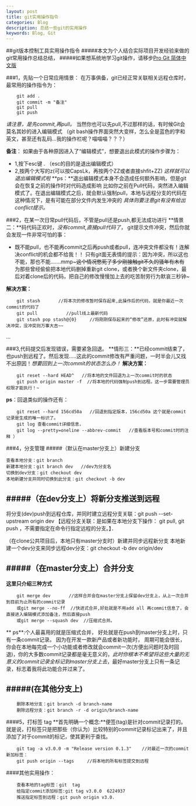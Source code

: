 ```yaml
---
layout: post
title: git实用操作指令
categories: Blog
description: 总结一些git的实用操作
keywords: Blog, Git
---
```

##git版本控制工具实用操作指令
#####本文为个人结合实际项目开发经验来做的git常用操作总结总结，
#####如果想系统地学习git操作，请移步[Pro Git 简体中文版](http://iissnan.com/progit/)

###1，先贴一个日常应用情景：
在万事俱备，git已经正常关联相关远程仓库时，
最常用的操作指令为：

        git add .
        git commit -m "备注"
        git pull
        git push

*请注意，是先commit,再pull。*
当然你也可以先pull,不过那样的话，有时候Git会莫名其妙的进入编辑模式
（git bash操作界面突然大变样，怎么全是蓝色的字和英文，甚至还有乱码...我的操作栏呢？喵喵喵？？？）

**备注**：
如果由于各种原因进入了“编辑模式”，想要退出此模式的操作步骤为：

* 1,按下esc键 . （esc的目的是退出编辑模式）
* 2,按两个大写的z(可以按CapsLk，再按两个ZZ或者直接shfit+ZZ)
*这样就可以退出编辑模式啦*
**ps：**退出编辑模式本身不会造成任何额外影响，但是git会在恢复之前的操作时对代码造成影响
比如你之前在Pull代码，突然进入编辑模式了。在退出编辑模式之后，就会默认强制pull，本地与远程分支的代码在这种情况下，是有可能在部分文件内发生冲突的
*具体则要注意git有没有给出conflict提示。*


###2，在某一次日常pull代码后，不管是pull还是push,都无法成功进行
**情景二：**码代码正欢时，*没有commit,直接pull代码了*，
git提示文件冲突，然后你就会发现一件非常可怕的事：

* 既不能pull，也不能再commit之后再push或者pull，连冲突文件都没有！连解决conflict的机会都不给我！！
只有git面无表情的提示：因为冲突，所以这也不能，那也不能.......mmp~~~这个情况憋死了多少刚接触git不久的骚年有木有~~
为那些曾经偷偷把本地代码删掉重新git clone，或者换个新文件夹clone，最后对着clone后的代码，把自己的修改慢慢加上去的吃苦耐劳行为默哀三秒钟~

**解决方案：**

        git stash       //将本次的修改暂时保存起来,此操作后的代码，就是你最近一次commit的代码了
        git pull           //pull线上最新代码
        git stash pop stash@{0}     //将刚刚保存起来的“修改”还原，此时有冲突就解决冲突，没冲突则万事大吉~~
...


###3,代码提交后发现错误，需要紧急回退。
**情形三：**已经commit结束了，也push到远程了。然后发现.....这此的commit修改有严重问题，一时半会儿又找不出原因！*想要回到上一次commit的状态怎么办！*
**解决方案：**

        git reset --hard HEAD^   //将本地的文件回退为上一次commit时的状态
        git push origin master -f  //将本地的代码强制push到远程。这一步需要管理员权限才能执行！~

**ps**：回退类似的操作还有：

        git reset --hard 156cd50a   //回退到指定版本，156cd50a 这个就是commit记录是生成的唯一标识了。
        git log 查看commit详细信息，
        git log --pretty=oneline --abbrev-commit   //查看版本号和commit时的注释 ）


###4，分支管理
#####（默认在master分支上）新建分支

    查看本地分支：git branch
    新建本地分支：git branch dev   //dev为分支名
    切换到dev分支：git checkout dev
    本地新建分支并同时切换到此分支：git checkout -b dev

#####（在dev分支上）将新分支推送到远程
-------------
将分支(dev)push到远程仓库，并同时建立远程分支关联：git push --set-upstream origin dev
【远程分支关联：是如果在本地分支下操作： git pull, git push ，不需要指定在命令行指定远程的分支。】．

（在clone公共项目后，本地只有master分支时）新建并同步远程新分支
本地新建一个dev分支来同步远程dev分支：git checkout -b dev origin/dev

#####（在master分支上）合并分支
----------
**这里只介绍三种方式**

        git merge dev       //这样合并会在master分支上保留dev分支上，从上一次合并到目前为止所有的commit记录
        或git merge --no-ff  //快进式合并,好处就是不用add all 再commit信息了，会直接进入编辑模式添加备注，然后直接push
        或git merge --squash dev  //压缩式合并。
** ps**:个人最喜用的就是压缩式合并，
好处就是在push到master分支上时，只有一条commit记录。
因为在开发一款新产品或者新功能时， 周期可能会很长，你会在本地每完成一个小功能或者修改就会commit一次(方便出问题时及时回退)，你的大多数commit记录都是毫无意义的，*此时你根本不希望将这些大量的无意义的commit记录全标记到master分支上去*，最好master分支上只有一条记录，标志着我将此功能合并过来了。

#####(在其他分支上)
------------------

        删除本地分支：git branch -d branch-name
        删除远程分支：git branch -r -d origin/branch-name


####5，打标签 tag
**首先明确一个概念:**便签(tag)是针对commit记录打的。
就是说，打标签只是把那些（你认为）比较特别的commit记录标记出来了，并且添加了对于commit的标记，使其更利于查找。

        git tag -a v3.0.0 -m "Release version 0.1.3"    //对最近一次的commit新加标签：
        git push origin --tags     //将本地的所有标签提交到远程

####其他实用操作：

        查看本地的tag标签：git  tag
        给指定commit添加标签:git tag v3.0.0  6224937
        推送指定标签到远程：git push origin v3.0.


